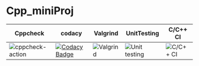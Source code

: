 # Cpp_miniProj




|Cppcheck|codacy|Valgrind|UnitTesting|C/C++ CI|
|--------|------|--------|-----------|--------|
|![cppcheck-action](https://github.com/99002684/Cpp_miniProj/workflows/cppcheck-action/badge.svg)|[![Codacy Badge](https://app.codacy.com/project/badge/Grade/898b340c2b064ae190d0ef70c2a33457)](https://www.codacy.com/gh/99002684/Cpp_miniProj/dashboard?utm_source=github.com&amp;utm_medium=referral&amp;utm_content=99002684/Cpp_miniProj&amp;utm_campaign=Badge_Grade)|![Valgrind](https://github.com/99002684/Cpp_miniProj/workflows/Valgrind/badge.svg?branch=master)|![Unit testing](https://github.com/99002684/Cpp_miniProj/workflows/Unit%20testing/badge.svg?branch=master)|![C/C++ CI](https://github.com/99002684/Cpp_miniProj/workflows/C/C++%20CI/badge.svg?branch=master)|
